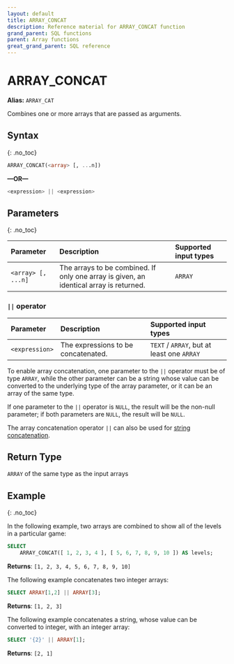 ```yaml
---
layout: default
title: ARRAY_CONCAT
description: Reference material for ARRAY_CONCAT function
grand_parent: SQL functions
parent: Array functions
great_grand_parent: SQL reference
---
```


# ARRAY\_CONCAT
**Alias:** `ARRAY_CAT`

Combines one or more arrays that are passed as arguments.

## Syntax
{: .no_toc}

```sql
ARRAY_CONCAT(<array> [, ...n])
```
**&mdash;OR&mdash;**

```sql
<expression> || <expression>
```

## Parameters 
{: .no_toc} 

| Parameter        | Description                                                                            | Supported input types |
| :---------------- | :-------------------------------------------------------------------------------------- | :----------|
| `<array> [, ...n]` | The arrays to be combined. If only one array is given, an identical array is returned. | `ARRAY`  |


### `||` operator

| Parameter | Description                         |Supported input types |
| :--------- | :----------------------------------- | :---------------------|
| `<expression>` | The expressions to be concatenated. | `TEXT` / `ARRAY`, but at least one `ARRAY` |


To enable array concatenation, one parameter to the `||` operator must be of type `ARRAY`, while the other parameter can be a string whose value can be converted to the underlying type of the array parameter, or it can be an array of the same type. 

If one parameter to the `||` operator is `NULL`, the result will be the non-null parameter; if both parameters are `NULL`, the result will be `NULL`.

The array concatenation operator `||` can also be used for [string concatenation](../string/concat.md).

## Return Type
`ARRAY` of the same type as the input arrays 

## Example
{: .no_toc}

In the following example, two arrays are combined to show all of the levels in a particular game: 

```sql
SELECT
    ARRAY_CONCAT([ 1, 2, 3, 4 ], [ 5, 6, 7, 8, 9, 10 ]) AS levels;
```

**Returns**: `[1, 2, 3, 4, 5, 6, 7, 8, 9, 10]`

The following example concatenates two integer arrays:

```sql
SELECT ARRAY[1,2] || ARRAY[3];
```
**Returns**: `[1, 2, 3]`

The following example concatenates a string, whose value can be converted to integer, with an integer array:

```sql
SELECT '{2}' || ARRAY[1];
```

**Returns**: `[2, 1]`